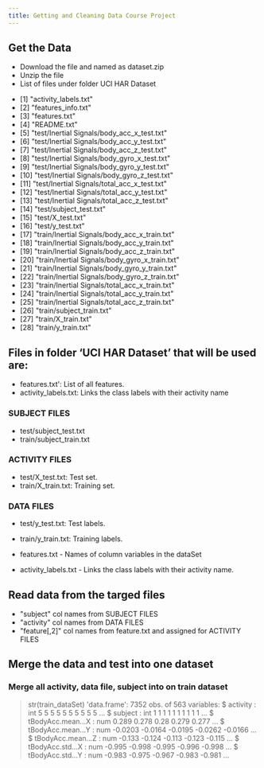 ```yaml
---
title: Getting and Cleaning Data Course Project
---
```


## Get the Data
* Download the file and named as dataset.zip
* Unzip the file
* List of files under folder UCI HAR Dataset
+ [1] "activity_labels.txt"                         
+ [2] "features_info.txt"                           
+ [3] "features.txt"                                
+ [4] "README.txt"                                  
+ [5] "test/Inertial Signals/body_acc_x_test.txt"   
+ [6] "test/Inertial Signals/body_acc_y_test.txt"   
+ [7] "test/Inertial Signals/body_acc_z_test.txt"   
+ [8] "test/Inertial Signals/body_gyro_x_test.txt"  
+ [9] "test/Inertial Signals/body_gyro_y_test.txt"  
+ [10] "test/Inertial Signals/body_gyro_z_test.txt"  
+ [11] "test/Inertial Signals/total_acc_x_test.txt"  
+ [12] "test/Inertial Signals/total_acc_y_test.txt"  
+ [13] "test/Inertial Signals/total_acc_z_test.txt"  
+ [14] "test/subject_test.txt"                       
+ [15] "test/X_test.txt"                             
+ [16] "test/y_test.txt"                             
+ [17] "train/Inertial Signals/body_acc_x_train.txt" 
+ [18] "train/Inertial Signals/body_acc_y_train.txt" 
+ [19] "train/Inertial Signals/body_acc_z_train.txt" 
+ [20] "train/Inertial Signals/body_gyro_x_train.txt"
+ [21] "train/Inertial Signals/body_gyro_y_train.txt"
+ [22] "train/Inertial Signals/body_gyro_z_train.txt"
+ [23] "train/Inertial Signals/total_acc_x_train.txt"
+ [24] "train/Inertial Signals/total_acc_y_train.txt"
+ [25] "train/Inertial Signals/total_acc_z_train.txt"
+ [26] "train/subject_train.txt"                     
+ [27] "train/X_train.txt"                           
+ [28] "train/y_train.txt"     



## Files in folder ‘UCI HAR Dataset’ that will be used are:
* features.txt': List of all features.
* activity_labels.txt: Links the class labels with their activity name

### SUBJECT FILES
* test/subject_test.txt
* train/subject_train.txt

### ACTIVITY FILES
* test/X_test.txt: Test set.
* train/X_train.txt: Training set.

### DATA FILES
* test/y_test.txt: Test labels.
* train/y_train.txt: Training labels.

* features.txt - Names of column variables in the dataSet
* activity_labels.txt - Links the class labels with their activity name.

## Read data from the targed files
* "subject" col names from SUBJECT FILES
* "activity" col names from DATA FILES 
* "feature[,2]" col names from feature.txt and assigned for ACTIVITY FILES

## Merge the data and test into one dataset
### Merge all activity, data file, subject into on train dataset 
> str(train_dataSet)
'data.frame':	7352 obs. of  563 variables:
>  $ activity                            : int  5 5 5 5 5 5 5 5 5 5 ...
>  $ subject                             : int  1 1 1 1 1 1 1 1 1 1 ...
>  $ tBodyAcc.mean...X                   : num  0.289 0.278 0.28 0.279 0.277 ...
>  $ tBodyAcc.mean...Y                   : num  -0.0203 -0.0164 -0.0195 -0.0262 -0.0166 ...
>  $ tBodyAcc.mean...Z                   : num  -0.133 -0.124 -0.113 -0.123 -0.115 ...
 $ tBodyAcc.std...X                    : num  -0.995 -0.998 -0.995 -0.996 -0.998 ...
 $ tBodyAcc.std...Y                    : num  -0.983 -0.975 -0.967 -0.983 -0.981 ...
 



